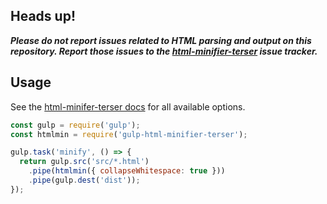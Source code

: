 ## Heads up!

_**Please do not report issues related to HTML parsing and output on this repository. Report those issues to the [html-minifier-terser](https://github.com/terser/html-minifier-terser/issues) issue tracker.**_

## Usage

See the [html-minifer-terser docs](https://github.com/terser/html-minifier-terser) for all available options.

```js
const gulp = require('gulp');
const htmlmin = require('gulp-html-minifier-terser');

gulp.task('minify', () => {
  return gulp.src('src/*.html')
    .pipe(htmlmin({ collapseWhitespace: true }))
    .pipe(gulp.dest('dist'));
});
```
